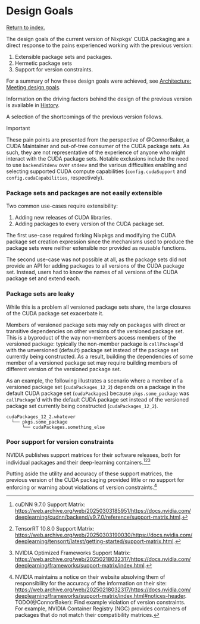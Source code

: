 # Design Goals

[Return to index.](../README.md)

The design goals of the current version of Nixpkgs' CUDA packaging are a direct response to the pains experienced working with the previous version:

1. Extensible package sets and packages.
2. Hermetic package sets
3. Support for version constraints.

For a summary of how these design goals were achieved, see [Architecture: Meeting design goals](./architecture.md#meeting-design-goals).

Information on the driving factors behind the design of the previous version is available in [History](./history.md).

A selection of the shortcomings of the previous version follows.

> [!IMPORTANT]
>
> These pain points are presented from the perspective of @ConnorBaker, a CUDA Maintainer and out-of-tree consumer of the CUDA package sets. As such, they are not representative of the experience of anyone who might interact with the CUDA package sets. Notable exclusions include the need to use `backendStdenv` over `stdenv` and the various difficulties enabling and selecting supported CUDA compute capabilities (`config.cudaSupport` and `config.cudaCapabilities`, respectively).

### Package sets and packages are not easily extensible

Two common use-cases require extensibility:

1. Adding new releases of CUDA libraries.
2. Adding packages to every version of the CUDA package set.

The first use-case required forking Nixpkgs and modifying the CUDA package set creation expression since the mechanisms used to produce the package sets were neither extensible nor provided as reusable functions.

The second use-case was not possible at all, as the package sets did not provide an API for adding packages to all versions of the CUDA package set. Instead, users had to know the names of all versions of the CUDA package set and extend each.

### Package sets are leaky

While this is a problem all versioned package sets share, the large closures of the CUDA package set exacerbate it.

Members of versioned package sets may rely on packages with direct or transitive dependencies on other versions of the versioned package set. This is a byproduct of the way non-members access members of the versioned package: typically the non-member package is `callPackage`'d with the unversioned (default) package set instead of the package set currently being constructed. As a result, building the dependencies of some member of a versioned package set may require building members of different version of the versioned package set.

As an example, the following illustrates a scenario where a member of a versioned package set (`cudaPackages_12_2`) depends on a package in the default CUDA package set (`cudaPackages`) because `pkgs.some_package` was `callPackage`'d with the default CUDA package set instead of the versioned package set currently being constructed (`cudaPackages_12_2`).

```plaintext
cudaPackages_12_2.whatever
  └── pkgs.some_package
      └── cudaPackages.something_else
```

### Poor support for version constraints

NVIDIA publishes support matrices for their software releases, both for individual packages and their deep-learning containers.[^1][^2][^3]

Putting aside the utility and accuracy of these support matrices, the previous version of the CUDA packaging provided little or no support for enforcing or warning about violations of version constraints.[^4]

[^1]: cuDNN 9.7.0 Support Matrix: <https://web.archive.org/web/20250303185951/https://docs.nvidia.com/deeplearning/cudnn/backend/v9.7.0/reference/support-matrix.html>.

[^2]: TensorRT 10.8.0 Support Matrix: <https://web.archive.org/web/20250303190030/https://docs.nvidia.com/deeplearning/tensorrt/latest/getting-started/support-matrix.html>.

[^3]: NVIDIA Optimized Frameworks Support Matrix: <https://web.archive.org/web/20250218032317/https://docs.nvidia.com/deeplearning/frameworks/support-matrix/index.html>.

[^4]:
    NVIDIA maintains a notice on their website absolving them of responsibility for the accuracy of the information on their site: <https://web.archive.org/web/20250218032317/https://docs.nvidia.com/deeplearning/frameworks/support-matrix/index.html#notices-header>.
    TODO(@ConnorBaker): Find example violation of version constraints.
    For example, NVIDIA Container Registry (NGC) provides containers of packages that do not match their compatibility matrices.
